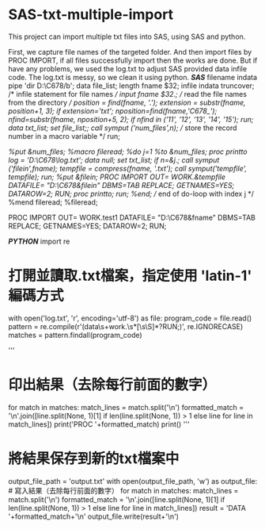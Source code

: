 # SAS-txt-multiple-import
This project can import multiple txt files into SAS, using SAS and python.

First, we capture file names of the targeted folder.
And then import files by PROC IMPORT, if all files successfully import then the works are done.
But if have any problems, we used the log.txt to adjust SAS provided data infile code.
The log.txt is messy, so we clean it using python.
***SAS***
filename indata pipe 'dir D:\C678/b';
data file_list;
 length fname $32;
 infile indata truncover; /* infile statement for file names */
 input fname $32.; /* read the file names from the directory */
position = find(fname, '.');
extension = substr(fname, position+1, 3);
if extension='txt';
nposition=find(fname,'C678_');
nfind=substr(fname, nposition+5, 2);
if nfind in ('11', '12', '13', '14', '15');
run; 
data txt_list;
set  file_list;;
 call symput ('num_files',_n_); /* store the record number in a macro variable */
run;


*%put &num_files;
%macro fileread;
%do j=1 %to &num_files;
proc printto log = 'D:\C678\log.txt';
data _null_;
set txt_list;
if _n_=&j.;
call symput ('filein',fname);
tempfile = compress(fname, '.txt');
call symput('tempfile', tempfile);
run;
%put &filein;
PROC IMPORT OUT= WORK.&tempfile
            DATAFILE= "D:\C678\&filein" 
            DBMS=TAB REPLACE;
     GETNAMES=YES;
     DATAROW=2; 
RUN;
proc printto; run;
%end; /* end of do-loop with index j */
%mend fileread;
%fileread; 




PROC IMPORT OUT= WORK.test1
            DATAFILE= "D:\C678\&fname" 
            DBMS=TAB REPLACE;
     GETNAMES=YES;
     DATAROW=2; 
RUN;


***PYTHON***
import re

# 打開並讀取.txt檔案，指定使用 'latin-1' 編碼方式
with open('log.txt', 'r', encoding='utf-8') as file:
    program_code = file.read()
pattern = re.compile(r'(data\s+work\.\s*[\s\S]*?RUN;)', re.IGNORECASE)
matches = pattern.findall(program_code)

'''
# 印出結果（去除每行前面的數字）
for match in matches:
    match_lines = match.split('\n')
    formatted_match = '\n'.join([line.split(None, 1)[1] if len(line.split(None, 1)) > 1 else line for line in match_lines])
    print('PROC '+formatted_match)
    print()
    '''

# 將結果保存到新的txt檔案中
output_file_path = 'output.txt'
with open(output_file_path, 'w') as output_file:
    # 寫入結果（去除每行前面的數字）
    for match in matches:
        match_lines = match.split('\n')
        formatted_match = '\n'.join([line.split(None, 1)[1] if len(line.split(None, 1)) > 1 else line for line in match_lines])
        result = 'DATA '+formatted_match+'\n'
        output_file.write(result+'\n')
